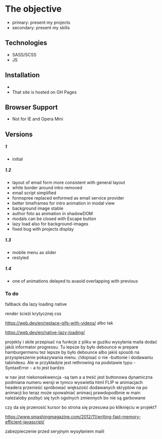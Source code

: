 
# The objective

  - primary: present my projects
  - secondary: present my skills


## Technologies

 - SASS/SCSS
 - JS
 

## Installation
- 
- That site is hosted on GH Pages

## Browser Support

- Not for IE  and Opera Mini

## Versions
##### 1

- initial

##### 1.2
- layout of email form more consistent with general layout
- white border around intro removed
- email script simplified
- formspree replaced enformed as email service provider
- better timeframes for intro animation in modal view
- background image stable
- author foto as animation in shadowDOM
- modals can be closed with Escape button
- lazy load also for background-images
- fixed bug with projects display

##### 1.3
- mobile menu as slider
- restyled 
##### 1.4
- one of animations delayed to avaoid overlapping with previous
### To do

fallback dla lazy loading native 


render ścieżi krytycznej css

https://web.dev/en/replace-gifs-with-videos/ albo tak

https://web.dev/en/native-lazy-loading/


projekty i skile przepisać na funkcje z pliku
w guziku wysyłania maila dodać jakiś informator progressu. Tu lepsze by było debounce
w prepare hamburgermenu tez lepsze by było debounce albo jakiś sposób na przyspieszenie pokazywania menu.
      //dopisać o nie -buttonie i dodawaniu tabindexu. Ale w przykładzie jest rethrowing na podstawie typu -SyntaxError - a to jest bardzo 

w nav jest niekonsekwencja -są tam a a treść jest buttonowa
dynamiczna podmiana numeru wersji w tymco wyswietla html
FLIP w animacjach headera
przenieść spróbować większość dodawanych skryptów na po animacji bo teraz może spowalniać animacj
prawdopodbnie w main należaloby pozbyć się tych ogolnych zmiennych bo nie są garbowane

czy da się przenosić kursor bo strona się przesuwa po kliknięciu w projekt?

https://www.smashingmagazine.com/2012/11/writing-fast-memory-efficient-javascript/


zabezpieczenie przed  seryjnym wysyłaniem maili


